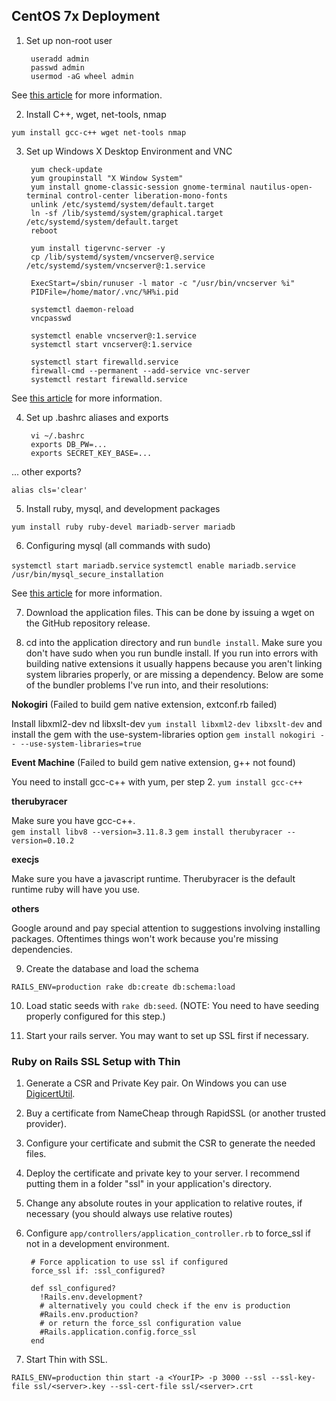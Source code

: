 ## CentOS 7x Deployment
1. Set up non-root user

        useradd admin
        passwd admin
        usermod -aG wheel admin

  See [this article](https://access.redhat.com/documentation/en-US/Red_Hat_Enterprise_Linux_OpenStack_Platform/2/html/Getting_Started_Guide/ch02s03.html) for more information.

2. Install C++, wget, net-tools, nmap

  `yum install gcc-c++ wget net-tools nmap`

3. Set up Windows X Desktop Environment and VNC

        yum check-update
        yum groupinstall "X Window System"
        yum install gnome-classic-session gnome-terminal nautilus-open-terminal control-center liberation-mono-fonts
        unlink /etc/systemd/system/default.target
        ln -sf /lib/systemd/system/graphical.target /etc/systemd/system/default.target
        reboot
        
        yum install tigervnc-server -y
        cp /lib/systemd/system/vncserver@.service /etc/systemd/system/vncserver@:1.service
        
        ExecStart=/sbin/runuser -l mator -c "/usr/bin/vncserver %i"
        PIDFile=/home/mator/.vnc/%H%i.pid
        
        systemctl daemon-reload
        vncpasswd
        
        systemctl enable vncserver@:1.service
        systemctl start vncserver@:1.service
        
        systemctl start firewalld.service
        firewall-cmd --permanent --add-service vnc-server
        systemctl restart firewalld.service

  See [this article](http://www.krizna.com/centos/install-vnc-server-centos-7/) for more information.

4. Set up .bashrc aliases and exports

        vi ~/.bashrc
        exports DB_PW=...
        exports SECRET_KEY_BASE=...

  ... other exports?

  `alias cls='clear'`

5. Install ruby, mysql, and development packages

  `yum install ruby ruby-devel mariadb-server mariadb`

6. Configuring mysql (all commands with sudo)

  `systemctl start mariadb.service`
  `systemctl enable mariadb.service`
  `/usr/bin/mysql_secure_installation`

  See [this article](https://support.rackspace.com/how-to/installing-mysql-server-on-centos/) for more information.

7. Download the application files.  This can be done by issuing a wget on the GitHub repository release.

8. cd into the application directory and run `bundle install`.  Make sure you don't have sudo when you run bundle install.
If you run into errors with building native extensions it usually happens because you aren't linking system libraries properly, or are missing a dependency.  Below are some of the bundler problems I've run into, and their resolutions:

  **Nokogiri** (Failed to build gem native extension, extconf.rb failed)
  
  Install libxml2-dev nd libxslt-dev
  `yum install libxml2-dev libxslt-dev`
  and install the gem with the use-system-libraries option
  `gem install nokogiri -- --use-system-libraries=true`
  
  **Event Machine** (Failed to build gem native extension, g++ not found)
  
  You need to install gcc-c++ with yum, per step 2.
  `yum install gcc-c++`
  
  **therubyracer**
  
  Make sure you have gcc-c++.  
  `gem install libv8 --version=3.11.8.3`
  `gem install therubyracer --version=0.10.2`
  
  **execjs**
  
  Make sure you have a javascript runtime.  Therubyracer is the default runtime ruby will have you use.
  
  **others**
  
  Google around and pay special attention to suggestions involving installing packages.  Oftentimes things won't work because you're missing dependencies.

9. Create the database and load the schema

  `RAILS_ENV=production rake db:create db:schema:load`

10. Load static seeds with `rake db:seed`.  (NOTE: You need to have seeding properly configured for this step.)

11. Start your rails server.  You may want to set up SSL first if necessary.


### Ruby on Rails SSL Setup with Thin
1. Generate a CSR and Private Key pair.  On Windows you can use [DigicertUtil](https://www.digicert.com/util/).

2. Buy a certificate from NameCheap through RapidSSL (or another trusted provider).

3. Configure your certificate and submit the CSR to generate the needed files.

4. Deploy the certificate and private key to your server.  I recommend putting them in a folder "ssl" in your application's directory.

5. Change any absolute routes in your application to relative routes, if necessary (you should always use relative routes)

6. Configure `app/controllers/application_controller.rb` to force_ssl if not in a development environment.

        # Force application to use ssl if configured
        force_ssl if: :ssl_configured?
        
        def ssl_configured?
          !Rails.env.development?
          # alternatively you could check if the env is production
          #Rails.env.production?
          # or return the force_ssl configuration value
          #Rails.application.config.force_ssl
        end

7. Start Thin with SSL.

  `RAILS_ENV=production thin start -a <YourIP> -p 3000 --ssl --ssl-key-file ssl/<server>.key --ssl-cert-file ssl/<server>.crt`

